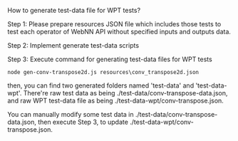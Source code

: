 How to generate test-data file for WPT tests?

Step 1: Please prepare resources JSON file which includes those tests
to test each operator of WebNN API without specified inputs and outputs
data.

Step 2: Implement generate test-data scripts

Step 3: Execute command for generating test-data files for WPT tests

```shell
node gen-conv-transpose2d.js resources\conv_transpose2d.json
```

then, you can find two generated folders named 'test-data' and
'test-data-wpt'. There're raw test data as being
./test-data/conv-transpose-data.json,
and raw WPT test-data file as being ./test-data-wpt/conv-transpose.json.


You can manually modify some test data in
./test-data/conv-transpose-data.json,
then execute Step 3, to update ./test-data-wpt/conv-transpose.json.